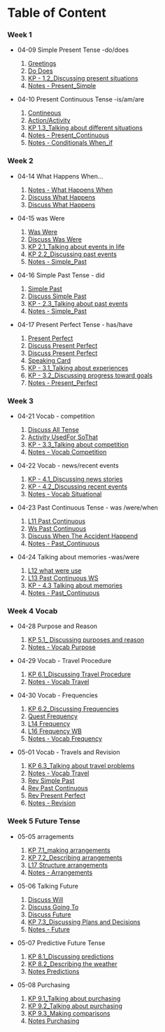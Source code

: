# Table of Content

### Week 1
- 04-09 Simple Present Tense -do/does
    1. [Greetings](./class/04-09-01%20Greetings.pdf)
    2. [Do Does](./class/04-09-02%20Do%20Does.pdf)
    3. [KP - 1.2_Discussing present situations](./class/04-09-03%20U-2%20K.P%201.2.pdf)
    4. [Notes - Present_Simple](./notes/04-09-01%20do%20does.md)
    
- 04-10  Present Continuous Tense -is/am/are
    1. [Contineous](./class/04-10-01%20Continuous.pdf)
    2. [Action/Activity](./class/04-10-02%20action_activity.pdf)
    3. [KP 1.3_Talking about different situations](./class/04-10-03%20U-2%20KP%201.3.pdf)
    4. [Notes - Present_Continuous](./notes/04-10-01%20Present.md)
    5. [Notes - Conditionals When_if](./notes/04-10-02%20Conditionals.md)

### Week 2 
- 04-14 What Happens When...
    1. [Notes - What Happens When](./notes/04-14-01%20what_happens.md)
    2. [Discuss What Happens](./class/04-14-01%20what_happens.jpg)
    3. [Discuss What Happens](./class/04-14-02%20what_happens.pdf)

- 04-15 was Were
    1. [Was Were](./class/04-15-01%20was_were%20.pdf)
    2. [Discuss Was Were](./class/04-15-02%20was_were.jpg)
    3. [KP 2.1_Talking about events in life](./class/04-15-03%20U-2%20KP%202.1.pdf)
    4. [KP 2.2_Discussing past events](./class/04-15-04%20U-2%20KP%202.2.pdf)
    5. [Notes - Simple_Past](./notes/04-15-01%20SimplePast.md)
  
- 04-16 Simple Past Tense - did
    1. [Simple Past](./class/04-16-01%20SimplePast.pdf)
    2. [Discuss Simple Past](./class/04-16-02%20simple_past.jpg)
    3. [KP - 2.3_Talking about past events](./class/04-16-03%20U-2%20KP%202.3.pdf)
    4. [Notes - Simple_Past](./notes/04-16-01%20SimplePast.md)

- 04-17 Present Perfect Tense - has/have
    1. [Present Perfect](./class/04-17-01%20Present_Perfect.pdf)
    2. [Discuss Present Perfect](./class/04-17-02%20Present%20Perfect_Partner%20Discussion.pdf)
    3. [Discuss Present Perfect](./class/04-17-03%20pesresnt%20Perfect%20Discuss.jpg)
    4. [Speaking Card](./class/04-17-04%20pesresnt%20Perfect%20Speaking%20card.jpg)
    5. [KP - 3.1_Talking about experiences](./class/04-17-05%20U-3%20K.P.%203.1.pdf)
    6. [KP - 3.2_Discussing progress toward goals](./class/04-17-06%20U-3%20K.P.%203.2.pdf)
    7. [Notes - Present_Perfect](./notes/04-17-01%20Present_Perfect.md) 

### Week 3
- 04-21 Vocab - competition
    1. [Discuss All Tense](./class/04-21-01%20Discuss%20using_all%20tenses.jpg)
    2. [Activity UsedFor SoThat](./class/04-21-02%20used_for_so_that.jpg)
    3. [KP - 3.3_Talking about competition](./class/04-21-03%20U-3%20K.P.%203.3.pdf)
    4. [Notes - Vocab Competition](./notes/04-21-01%20Vocab-Competition.md)
    
- 04-22 Vocab - news/recent events
    1. [KP - 4.1_Discussing news stories](./class/04-22-01%20U-4%20K.P%204.1.pdf)
    2. [KP - 4.2_Discussing recent events](./class/04-22-02%20U-4%20K.P%204.2.pdf)
    3. [Notes - Vocab Situational](./notes/04-22-01%20Vocab-Situational.md)

- 04-23 Past Continuous Tense - was /were/when
    1. [L11 Past Continuous](./class/04-23-01%20Lesson%2011%20past_continuous.pdf)
    2. [Ws Past Continuous](./class/04-23-02%20past_continuous_ws.jpg)
    3. [Discuss When The Accident Happend](./class/04-23-03%20when_happened.jpg)
    4. [Notes - Past_Continuous](./notes/04-23-01%20past_continuous.md)

- 04-24 Talking about memories -was/were
    1. [L12 what were use](./class/04-24-01%20Lesson%2012%20what_were.pdf)
    2. [L13 Past Continuous WS](./class/04-24-02%20Lesson%2013%20past_continuous.pdf)
    3. [KP - 4.3 Talking about memories](./class/04-24-03%20U-4%20K.P%204.3.pdf)
    4. [Notes - Past_Continuous](./notes/04-24-01%20past_continuous_memories.md)

### Week 4 Vocab
- 04-28 Purpose and Reason
    1. [KP 5.1_ Discussing purposes and reason](./class/04-28-01%20U-5%20K.P%205.1.pdf)
    2. [Notes - Vocab Purpose](./notes/04-28-01%20Vocab-purpose_reason.md)

- 04-29 Vocab - Travel Procedure
    1. [KP 6.1_Discussing Travel Procedure](./class/04-29-01%20U-6%20K.P%206.1.pdf)
    2. [Notes - Vocab Travel](./notes/04-29-01%20Vocab-Travel.md)

- 04-30 Vocab - Frequencies
    1. [KP 6.2_Discussing Frequencies](./class/04-30-01%20U-6%20K.P%206.2.pdf)
    2. [Quest Frequency](./class/04-30-02%20frequencies.jpg)
    3. [L14 Frequency](./class/04-30-03%20Lesson%2014_H.W.pdf)
    4. [L16 Frequency WB](./class/04-30-04%20Lesson%2016_H.W.pdf)
    5. [Notes - Vocab Frequency](./notes/04-30-01%20Vocab-Frequencies.md)

- 05-01 Vocab - Travels and Revision
    1. [KP 6.3_Talking about travel problems](./class/05-01-01%20U-6%20K.P%206.3.pdf)
    2. [Notes - Vocab Travel](./notes/05-01-01%20Vocab-travel%20Proble.md)
    3. [Rev Simple Past](./class/05-01-02%20simple%20past.jpg)
    4. [Rev Past Continuous](./class/05-01-03%20past%20contineous.jpg)
    5. [Rev Present Perfect](./class/05-01-04%20perfect%20card.jpg)
    6. [Notes - Revision](./notes/05-01-02%20revision.md)

### Week 5 Future Tense
- 05-05 arragements
    1. [KP 7.1_making arrangements](./class/05-05-01%20U-7%20K.P%207.1.pdf)
    2. [KP 7.2_Describing arrangements](./class/05-05-02%20U-7%20K.P%207.2.pdf)
    3. [L17 Structure arrangements](./class/05-05-03%20Lesson%2017_H.W.pdf)
    4. [Notes - Arrangements](./notes/05-05-01%20arrangements.md)

- 05-06 Talking Future
    1. [Discuss Will](./class/05-06-01%20Discuss%20will.jpg)
    2. [Discuss Going To](./class/05-06-02%20Discuss%20going%20to.jpg)
    3. [Discuss Future](./class/05-06-03%20Discuss%20future.jpg)
    4. [KP 7.3_Discussing Plans and Decisions](./class/05-06-04%20U-7%20K.P%207.3.pdf)
    5. [Notes - Future](./notes/05-06-01%20taking%20future.md)

- 05-07 Predictive Future Tense
    1. [KP 8.1_Discussing predictions](./class/05-07-01%20U-8%20K.P%208.1.pdf)
    2. [KP 8.2_Describing the weather](./class/05-07-02%20U-8%20K.P%208.2.pdf)
    3. [Notes Predictions](./notes/05-07-01%20Predictions.md)
    
- 05-08 Purchasing
    1. [KP 9.1_Talking about purchasing](./class/05-08-01%20U-9%20K.P%209.1.pdf)
    2. [KP 9.2_Talking about purchasing](./class/05-08-02%20U-9%20K.P%209.2.pdf)
    3. [KP 9.3_Making comparisons](./class/05-08-03%20U-9%20K.P%209.3.pdf)
    4. [Notes Purchasing](./notes/05-08-01%20Purchasing.md)
    